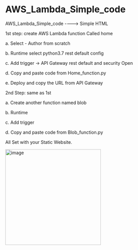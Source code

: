# AWS_Lambda_Simple_code
AWS_Lambda_Simple_code ----> Simple HTML

1st step: create AWS Lambda function Called home

a. Select - Author from scratch

b. Runtime select python3.7 rest default config

c. Add trigger -> API Gateway rest default and security Open

d. Copy and paste code from Home_function.py

e. Deploy and copy the URL from API Gateway

2nd Step: same as 1st

a. Create another function named blob

b. Runtime

c. Add trigger

d. Copy and paste code from Blob_function.py

All Set with your Static Website.

<img src="https://github.com/bharatnautiyal/AWS_Lambda_Simple_code/assets/94897374/ff81e235-5c06-4fe8-b9e3-a7de2987b617" alt="image" width="300">
